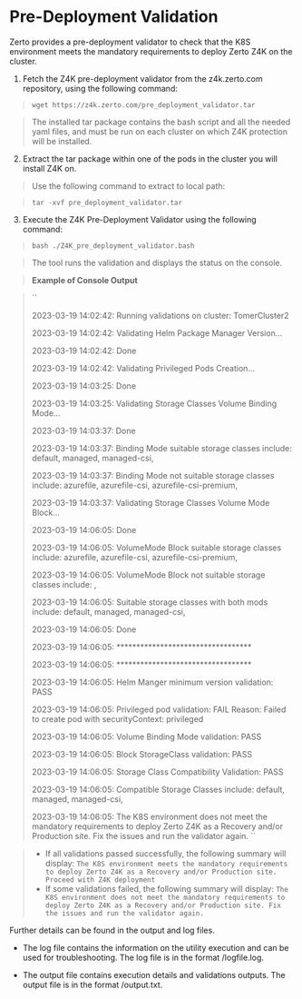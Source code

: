 # Pre-Deployment Validation

Zerto provides a pre-deployment validator to check that the K8S environment meets the mandatory requirements to deploy Zerto Z4K on the cluster.


1. Fetch the Z4K pre-deployment validator from the z4k.zerto.com repository, using the following command: 

>  ``
>  wget https://z4k.zerto.com/pre_deployment_validator.tar
>  ``

> The installed tar package contains the bash script and all the needed yaml files, and must be run on each cluster on which Z4K protection will be installed. 

2. Extract the tar package within one of the pods in the cluster you will install Z4K on. 

>   Use the following command to extract to local path: 

>  ``
>  tar -xvf pre_deployment_validator.tar
>  ``

3. Execute the Z4K Pre-Deployment Validator using the following command:

>  ``
>  bash ./Z4K_pre_deployment_validator.bash
>  ``

>  The tool runs the validation and displays the status on the console. 

  
>  **Example of Console Output**

>  ``
>  
>  2023-03-19 14:02:42: Running validations on cluster: TomerCluster2
>  
>  2023-03-19 14:02:42: Validating Helm Package Manager Version...
>  
>  2023-03-19 14:02:42: Done
>  
>  2023-03-19 14:02:42: Validating Privileged Pods Creation...
>  
> 2023-03-19 14:03:25: Done
> 
> 2023-03-19 14:03:25: Validating Storage Classes Volume Binding Mode...
> 
> 2023-03-19 14:03:37: Done
> 
> 2023-03-19 14:03:37: Binding Mode suitable storage classes include: default, managed, managed-csi,
> 
>  2023-03-19 14:03:37: Binding Mode not suitable storage classes include: azurefile, azurefile-csi, azurefile-csi-premium,
>  
> 2023-03-19 14:03:37: Validating Storage Classes Volume Mode Block...
> 
> 2023-03-19 14:06:05: Done
> 
> 2023-03-19 14:06:05: VolumeMode Block suitable storage classes include: azurefile, azurefile-csi, azurefile-csi-premium,
> 
> 2023-03-19 14:06:05: VolumeMode Block not suitable storage classes include: ,
> 
> 2023-03-19 14:06:05: Suitable storage classes with both mods include: default, managed, managed-csi,
> 
> 2023-03-19 14:06:05: Done
> 
> 2023-03-19 14:06:05: **********************************
> 
> 2023-03-19 14:06:05: **********************************
> 
> 2023-03-19 14:06:05: Helm Manger minimum version validation: PASS
> 
> 2023-03-19 14:06:05: Privileged pod validation: FAIL Reason: Failed to create pod with securityContext: privileged
> 
> 2023-03-19 14:06:05: Volume Binding Mode validation: PASS
> 
> 2023-03-19 14:06:05: Block StorageClass validation: PASS
> 
> 2023-03-19 14:06:05: Storage Class Compatibility Validation: PASS
> 
> 2023-03-19 14:06:05: Compatible Storage Classes include: default, managed, managed-csi,
> 
> 2023-03-19 14:06:05: The K8S environment does not meet the mandatory requirements to deploy Zerto Z4K as a Recovery and/or Production site. Fix the issues and run the validator again.
> ``


>  - If all validations passed successfully, the following summary will display:
    ``
>    The K8S environment meets the mandatory requirements to deploy Zerto Z4K as a Recovery and/or Production site. Proceed with Z4K deployment
   ``
>  - If some validations failed, the following summary will display:
   ``
>   The K8S environment does not meet the mandatory requirements to deploy Zerto Z4K as a Recovery and/or Production site. Fix the issues and run the validator again.
   ``

Further details can be found in the output and log files.
  
- The log file contains the information on the utility execution and can be used for troubleshooting. The log file is in the format <clusterName><datetime>/logfile.log.

- The output file contains execution details and validations outputs. The output file is in the format <clusterName><datetime>/output.txt.

